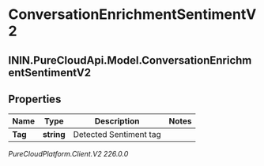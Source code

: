 # ConversationEnrichmentSentimentV2

## ININ.PureCloudApi.Model.ConversationEnrichmentSentimentV2

## Properties

|Name | Type | Description | Notes|
|------------ | ------------- | ------------- | -------------|
| **Tag** | **string** | Detected Sentiment tag | |



_PureCloudPlatform.Client.V2 226.0.0_
